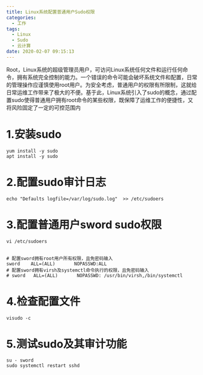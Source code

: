 ```yaml
---
title: Linux系统配置普通用户Sudo权限
categories:
  - 工作
tags:
  - Linux
  - Sudo
  - 云计算
date: 2020-02-07 09:15:13
---
```


Root，Linux系统的超级管理员用户，可访问Linux系统任何文件和运行任何命令，拥有系统完全控制的能力。一个错误的命令可能会破坏系统文件和配置，日常的管理操作应谨慎使用root用户。为安全考虑，普通用户的权限有所限制，这就给日常运维工作带来了极大的不便。基于此，Linux系统引入了sudo的概念，通过配置sudo使得普通用户拥有root命令的某些权限，既保障了运维工作的便捷性，又将风险固定了一定的可控范围内

# 1.安装sudo

    yum install -y sudo
    apt install -y sudo

# 2.配置sudo审计日志

    echo "Defaults logfile=/var/log/sudo.log"  >> /etc/sudoers

# 3.配置普通用户sword sudo权限

    vi /etc/sudoers


    # 配置sword拥有root用户所有权限，且免密码输入
    sword    ALL=(ALL)       NOPASSWD:ALL
    # 配置sword拥有virsh及systemctl命令执行的权限，且免密码输入
    # sword   ALL=(ALL)       NOPASSWD: /usr/bin/virsh,/bin/systemctl

# 4.检查配置文件

    visudo -c

# 5.测试sudo及其审计功能

    su - sword
    sudo systemctl restart sshd